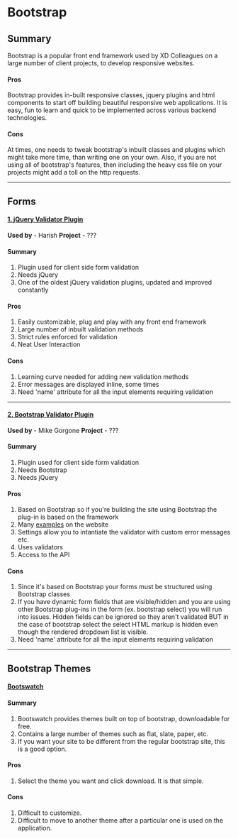 Bootstrap
======================

## Summary

Bootstrap is a popular front end framework used by XD Colleagues on a large number of client projects, to develop responsive websites.

#### Pros

Bootstrap provides in-built responsive classes, jquery plugins and html components to start off building beautiful responsive web applications. It is easy, fun to learn and quick to be implemented across various backend technologies.

#### Cons

At times, one needs to tweak bootstrap's inbuilt classes and plugins which might take more time, than writing one on your own. Also, if you are not using all of bootstrap's features, then including the heavy css file on your projects might add a toll on the http requests. 

***

## Forms
#### [1. jQuery Validator Plugin](http://www.jqueryvalidation.org) 

**Used by** - Harish
**Project** - ???

#### Summary
1. Plugin used for client side form validation
2. Needs jQuery
3. One of the oldest jQuery validation plugins, updated and improved constantly

#### Pros
1. Easily customizable, plug and play with any front end framework
2. Large number of inbuilt validation methods
3. Strict rules enforced for validation
4. Neat User Interaction

#### Cons
1. Learning curve needed for adding new validation methods
2. Error messages are displayed inline, some times
3. Need 'name' attribute for all the input elements requiring validation

***

#### [2. Bootstrap Validator Plugin](http://bootstrapvalidator.com/) 

**Used by** - Mike Gorgone
**Project** - ???

#### Summary
1. Plugin used for client side form validation
2. Needs Bootstrap
3. Needs jQuery

#### Pros
1. Based on Bootstrap so if you're building the site using Bootstrap the plug-in is based on the framework
2. Many [examples](http://bootstrapvalidator.com/examples/) on the website
2. Settings allow you to intantiate the validator with custom error messages etc.
3. Uses validators
3. Access to the API

#### Cons
1. Since it's based on Bootstrap your forms must be structured using Bootstrap classes
2. If you have dynamic form fields that are visible/hidden and you are using other Bootstrap plug-ins in the form (ex. bootstrap select) you will run into issues. Hidden fields can be ignored so they aren't validated BUT in the case of bootstrap select the select HTML markup is hidden even though the rendered dropdown list is visible.
3. Need 'name' attribute for all the input elements requiring validation

***

## Bootstrap Themes
#### [Bootswatch](http://www.bootswatch.com) 

#### Summary
1. Bootswatch provides themes built on top of bootstrap, downloadable for free.
2. Contains a large number of themes such as flat, slate, paper, etc.
3. If you want your site to be different from the regular bootstrap site, this is a good option.

#### Pros
1. Select the theme you want and click download. It is that simple.

#### Cons
1. Difficult to customize.
2. Difficult to move to another theme after a particular one is used on the application.
